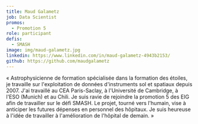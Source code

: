```yaml
---
title: Maud Galametz
job: Data Scientist
promos:
  - Promotion 5
role: participant
defis:
  - SMASH
image: img/maud-galametz.jpg
linkedin: https://www.linkedin.com/in/maud-galametz-4943b2153/
github: https://github.com/maudgalametz
---
```

« Astrophysicienne de formation spécialisée dans la formation des étoiles, je travaille sur l'exploitation de données d'instruments sol et spatiaux depuis 2007. J'ai travaillé au CEA Paris-Saclay, à l'Université de Cambridge, à l'ESO (Munich) et au Chili. Je suis ravie de rejoindre la promotion 5 des EIG afin de travailler sur le défi SMASH. Le projet, tourné vers l'humain, vise à anticiper les futures dépenses en personnel des hôpitaux. Je suis heureuse à l'idée de travailler à l'amélioration de l'hôpital de demain. »
